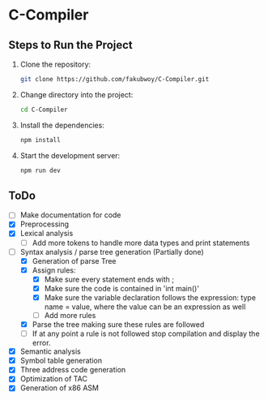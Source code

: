# C-Compiler

## Steps to Run the Project

1. Clone the repository:
   ```bash
   git clone https://github.com/fakubwoy/C-Compiler.git
   ```

2. Change directory into the project:
   ```bash
   cd C-Compiler
   ```

3. Install the dependencies:
   ```bash
   npm install
   ```

4. Start the development server:
   ```bash
   npm run dev
   ```

## ToDo

- [ ] Make documentation for code
- [x] Preprocessing
- [x] Lexical analysis
   - [ ] Add more tokens to handle more data types and print statements
- [ ] Syntax analysis / parse tree generation (Partially done)
   - [x] Generation of parse Tree
   - [x] Assign rules:
      - [x] Make sure every statement ends with ;
      - [x] Make sure the code is contained in 'int main()'
      - [x] Make sure the variable declaration follows the expression: 
      type name = value, where the value can be an expression as well
      - [ ] Add more rules
   - [x] Parse the tree making sure these rules are followed
   - [ ] If at any point a rule is not followed stop compilation and display the error.
- [x] Semantic analysis
- [x] Symbol table generation
- [x] Three address code generation
- [x] Optimization of TAC
- [x] Generation of x86 ASM
